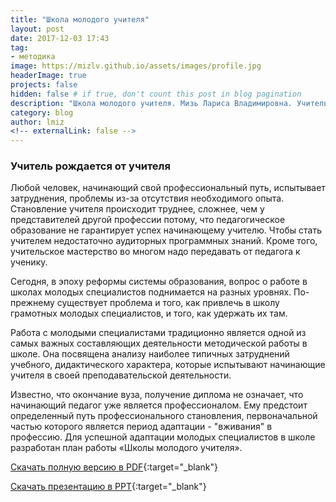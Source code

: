 ```yaml
---
title: "Школа молодого учителя"
layout: post
date: 2017-12-03 17:43
tag: 
- методика
image: https://mizlv.github.io/assets/images/profile.jpg
headerImage: true
projects: false
hidden: false # if true, don't count this post in blog pagination
description: "Школа молодого учителя. Мизь Лариса Владимировна. Учитель математики высшей категории."
category: blog
author: lmiz
<!-- externalLink: false -->
---
```


### **Учитель рождается от учителя** 

Любой человек, начинающий свой профессиональный путь, испытывает затруднения, проблемы из-за отсутствия необходимого опыта. Становление учителя происходит труднее, сложнее, чем у представителей другой профессии потому, что педагогическое образование не гарантирует успех начинающему учителю. Чтобы стать учителем недостаточно аудиторных программных знаний. Кроме того, учительское мастерство во многом надо передавать от педагога к ученику.


Сегодня, в эпоху реформы системы образования, вопрос о работе в школах молодых специалистов поднимается на разных уровнях. По-прежнему существует проблема и того, как привлечь в школу грамотных молодых специалистов, и  того, как удержать их там.


Работа с молодыми специалистами традиционно является  одной из самых важных составляющих деятельности методической работы в школе. Она посвящена анализу наиболее типичных затруднений учебного, дидактического характера, которые испытывают начинающие учителя в своей преподавательской деятельности.


Известно, что окончание вуза, получение диплома не означает, что начинающий педагог уже является профессионалом. Ему предстоит определенный путь профессионального становления, первоначальной частью которого является период адаптации - "вживания" в профессию. Для успешной адаптации молодых специалистов  в школе разработан план работы «Школы молодого учителя».


[Cкачать полную версию в PDF](https://mizlv.github.io/assets/pdf/training.pdf){:target="_blank"}

[Cкачать презентацию в PPT](https://mizlv.github.io/assets/ppt/shkola-molodogo-uchitelya.pptx){:target="_blank"}


